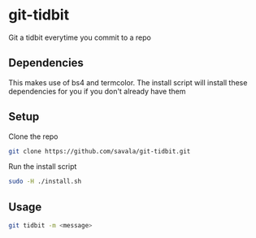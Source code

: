# git-tidbit
Git a tidbit everytime you commit to a repo

## Dependencies
This makes use of bs4 and termcolor. The install script will install these dependencies for you if you don't already have them

## Setup
Clone the repo

```sh
git clone https://github.com/savala/git-tidbit.git
```
Run the install script

```sh
sudo -H ./install.sh
```

## Usage

```sh
git tidbit -m <message>
```
